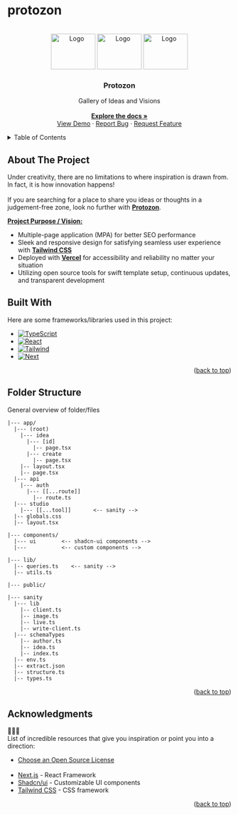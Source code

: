 # protozon

<!-- PROJECT LOGO -->
<br />
<div align="center" id='readme-top'>
  <img src="https://i.pinimg.com/originals/76/47/0f/76470f55efbc8cc7ec81778d18febc91.gif" alt="Logo" target='blank' width="100" height="80">
  <img src="https://i.pinimg.com/originals/76/47/0f/76470f55efbc8cc7ec81778d18febc91.gif" alt="Logo" target='blank' width="100" height="80">
  <img src="https://i.pinimg.com/originals/76/47/0f/76470f55efbc8cc7ec81778d18febc91.gif" alt="Logo" target='blank' width="100" height="80">

  <h3 align="center">Protozon</h3>

  <p align="center">
    Gallery of Ideas and Visions
    <br />
    <br />
    <a href="https://github.com/WackyChomp/protozon"><strong>Explore the docs »</strong></a>
    <br />
    <a href="https://github.com/WackyChomp/protozon">View Demo</a>
    ·
    <a href="https://github.com/WackyChomp/protozon/issues">Report Bug</a>
    ·
    <a href="https://github.com/WackyChomp/protozon/issues">Request Feature</a>
  </p>
</div>


<!-- TABLE OF CONTENTS -->
<details>
  <summary>Table of Contents</summary>
  <ol>
    <li><a href="#about-the-project">About The Project</a></li>
    <li><a href="#built-with">Built With</a></li>
    <li><a href="#acknowledgments">Acknowledgments</a></li>
    <li><a href="#folder-structure">Folder Structure</a></li>
    <li><a href="#"></a></li>
  </ol>
</details>

<!--
Initialize project with CLI
npm create sanity@latest -- --project [FOUND IN PROJECT PROFILE] --dataset production --template clean

npm install next-sanity@canary
-->


## About The Project
Under creativity, there are no limitations to where inspiration is drawn from. In fact, it is how innovation happens!
<br/><br/>
If you are searching for a place to share you ideas or thoughts in a judgement-free zone, look no further with <b><u>Protozon</u></b>.

<u><b>Project Purpose / Vision:</b></u>
* Multiple-page application (MPA) for better SEO performance
* Sleek and responsive design for satisfying seamless user experience with <u><b>Tailwind CSS</u></b>
* Deployed with <u><b>Vercel</b></u> for accessibility and reliability no matter your situation
* Utilizing open source tools for swift template setup, continuous updates, and transparent development


<!-- BUILT WITH -->
## Built With
Here are some frameworks/libraries used in this project:
* [![TypeScript][TypeScript]][TypeScript-url]
* [![React][React.js]][React-url]
* [![Tailwind][Tailwind.css]][Tailwind-url]
* [![Next][Next.js]][Next-url]

<p align="right">(<a href="#readme-top">back to top</a>)</p>


## Folder Structure
General overview of folder/files
```
|--- app/
  |--- (root)
    |--- idea
      |--- [id]
        |-- page.tsx
      |--- create
        |-- page.tsx
    |-- layout.tsx
    |-- page.tsx
  |--- api
    |--- auth
      |--- [[...route]]
        |-- route.ts
  |--- studio
    |--- [[...tool]]       <-- sanity -->
  |-- globals.css
  |-- layout.tsx

|--- components/
  |--- ui        <-- shadcn-ui components -->
  |---           <-- custom components -->

|--- lib/
  |-- queries.ts    <-- sanity -->
  |-- utils.ts

|--- public/

|--- sanity
  |--- lib
    |-- client.ts
    |-- image.ts
    |-- live.ts
    |-- write-client.ts
  |--- schemaTypes
    |-- author.ts
    |-- idea.ts
    |-- index.ts
  |-- env.ts
  |-- extract.json
  |-- structure.ts
  |-- types.ts
```
<p align="right">(<a href="#readme-top">back to top</a>)</p>


<!-- ACKNOWLEDGMENTS -->
## Acknowledgments 
🌟🤗🌟<br>
List of incredible resources that give you inspiration or point you into a direction:

* [Choose an Open Source License](https://choosealicense.com)
<br><br>
* [Next.js](https://nextjs.org/) - React Framework
* [Shadcn/ui](https://ui.shadcn.com/docs) - Customizable UI components
* [Tailwind CSS](https://tailwindcss.com/docs/installation) - CSS framework

<p align="right">(<a href="#readme-top">back to top</a>)</p>


<!-- MARKDOWN LINKS & IMAGES -->
[Next.js]: https://img.shields.io/badge/next.js-000000?style=for-the-badge&logo=nextdotjs&logoColor=white
[Next-url]: https://nextjs.org/
[TypeScript]: https://img.shields.io/badge/TypeScript-007ACC?style=for-the-badge&logo=typescript&logoColor=white
[TypeScript-url]: https://www.typescriptlang.org/

[React.js]: https://img.shields.io/badge/React-20232A?style=for-the-badge&logo=react&logoColor=61DAFB
[React-url]: https://reactjs.org/
[Tailwind.css]: https://img.shields.io/badge/Tailwind_CSS-38B2AC?style=for-the-badge&logo=tailwind-css&logoColor=white
[Tailwind-url]: https://tailwindcss.com/
